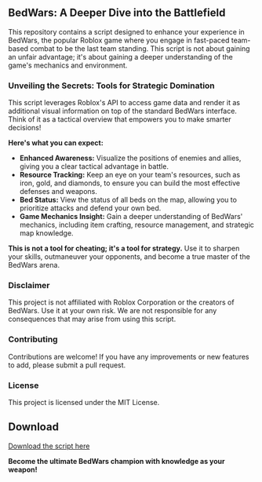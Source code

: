 ## BedWars: A Deeper Dive into the Battlefield

This repository contains a script designed to enhance your experience in BedWars, the popular Roblox game where you engage in fast-paced team-based combat to be the last team standing. This script is not about gaining an unfair advantage; it's about gaining a deeper understanding of the game's mechanics and environment.

### Unveiling the Secrets: Tools for Strategic Domination

This script leverages Roblox's API to access game data and render it as additional visual information on top of the standard BedWars interface. Think of it as a tactical overview that empowers you to make smarter decisions!

**Here's what you can expect:**

* **Enhanced Awareness:** Visualize the positions of enemies and allies, giving you a clear tactical advantage in battle. 
* **Resource Tracking:**  Keep an eye on your team's resources, such as iron, gold, and diamonds, to ensure you can build the most effective defenses and weapons.
* **Bed Status:**  View the status of all beds on the map, allowing you to prioritize attacks and defend your own bed.
* **Game Mechanics Insight:**  Gain a deeper understanding of BedWars' mechanics, including item crafting, resource management, and strategic map knowledge. 

**This is not a tool for cheating; it's a tool for strategy.** Use it to sharpen your skills, outmaneuver your opponents, and become a true master of the BedWars arena.

### Disclaimer

This project is not affiliated with Roblox Corporation or the creators of BedWars. Use it at your own risk.  We are not responsible for any consequences that may arise from using this script.  

### Contributing

Contributions are welcome!  If you have any improvements or new features to add, please submit a pull request.  

### License

This project is licensed under the MIT License.

## Download

[Download the script here](https://your-download-link-here.com)

**Become the ultimate BedWars champion with knowledge as your weapon!**
